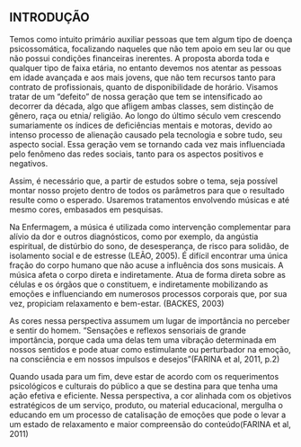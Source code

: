 INTRODUÇÃO
---
Temos como intuito primário auxiliar pessoas que tem algum tipo de doença psicossomática, focalizando naqueles que não tem apoio em seu lar ou que não possui condições financeiras inerentes. A proposta aborda toda e qualquer tipo de faixa etária, no entanto devemos nos atentar as pessoas em idade avançada e aos mais jovens, que não tem recursos tanto para contrato de profissionais, quanto de disponibilidade de horário. Visamos tratar de um “defeito” de nossa geração que tem se intensificado ao decorrer da década, algo que afligem ambas classes, sem distinção de gênero, raça ou etnia/ religião. Ao longo do último século vem crescendo sumariamente os índices de deficiências mentais e motoras, devido ao intenso processo de alienação causado pela tecnologia e sobre tudo, seu aspecto social. Essa geração vem se tornando cada vez mais influenciada pelo fenômeno das redes sociais, tanto para os aspectos positivos e negativos.

Assim, é necessário que, a partir de estudos sobre o tema, seja possível montar nosso projeto dentro de todos os parâmetros para que o resultado resulte como o esperado. Usaremos tratamentos envolvendo músicas e até mesmo cores, embasados em pesquisas.

Na Enfermagem, a música é utilizada como intervenção complementar para alívio da dor e outros diagnósticos, como por exemplo, da angústia espiritual, de distúrbio do sono, de desesperança, de risco para solidão, de isolamento social e de estresse (LEÃO, 2005). É difícil encontrar uma única fração do corpo humano que não acuse a influência dos sons musicais. A música afeta o corpo direta e indiretamente. Atua de forma direta sobre as células e os órgãos que o constituem, e indiretamente mobilizando as emoções e influenciando em numerosos processos corporais que, por sua vez, propiciam relaxamento e bem-estar. (BACKES, 2003)

As cores nessa perspectiva assumem um lugar de importância no perceber e sentir do homem. “Sensações e reflexos sensoriais de grande importância, porque cada uma delas tem uma vibração determinada em nossos sentidos e pode atuar como estimulante ou perturbador na emoção, na consciência e em nossos impulsos e desejos”(FARINA et al, 2011, p.2)

Quando usada para um fim, deve estar de acordo com os requerimentos psicológicos e culturais do público a que se destina para que tenha uma ação efetiva e eficiente. Nessa perspectiva, a cor alinhada com os objetivos estratégicos de um serviço, produto, ou material educacional, mergulha o educando em um processo de catalisação de emoções que pode o levar a um estado de relaxamento e maior compreensão do conteúdo(FARINA et al, 2011)

